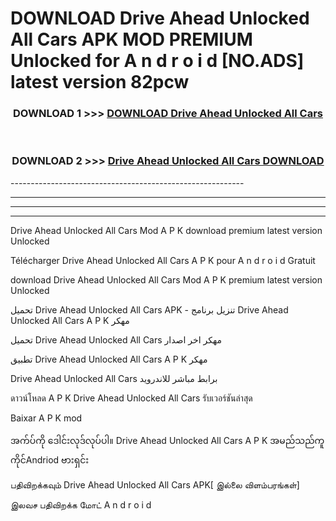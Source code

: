 # DOWNLOAD Drive Ahead Unlocked All Cars  APK MOD PREMIUM Unlocked for A n d r o i d [NO.ADS] latest version 82pcw 



<div align="center">

<h3>DOWNLOAD 1 >>> <a href="https://getmod2.web.app/?judul=Drive Ahead Unlocked All Cars ">DOWNLOAD Drive Ahead Unlocked All Cars </a></h3><br>

<h3>DOWNLOAD 2 >>> <a href="https://getmod2.web.app/?judul=Drive Ahead Unlocked All Cars ">Drive Ahead Unlocked All Cars  DOWNLOAD </a></h3>

</div>
----------------------------------------------------------

----------------------------------------------------------

----------------------------------------------------------

----------------------------------------------------------

Drive Ahead Unlocked All Cars  Mod A P K download premium latest version Unlocked

Télécharger Drive Ahead Unlocked All Cars  A P K pour A n d r o i d Gratuit

download Drive Ahead Unlocked All Cars  Mod A P K premium latest version Unlocked

تحميل Drive Ahead Unlocked All Cars  APK - تنزيل برنامج Drive Ahead Unlocked All Cars  A P K مهكر

تحميل Drive Ahead Unlocked All Cars  مهكر اخر اصدار

تطبيق Drive Ahead Unlocked All Cars  A P K مهكر

Drive Ahead Unlocked All Cars  برابط مباشر للاندرويد

ดาวน์โหลด A P K Drive Ahead Unlocked All Cars  รับเวอร์ชันล่าสุด

Baixar A P K mod

အက်ပ်ကို ဒေါင်းလုဒ်လုပ်ပါ။ Drive Ahead Unlocked All Cars  A P K အမည်သည်ကူကိုင်Andriod ဗားရှင်း

பதிவிறக்கவும் Drive Ahead Unlocked All Cars  APK[ இல்லை விளம்பரங்கள்] 
 
இலவச பதிவிறக்க மோட் A n d r o i d



